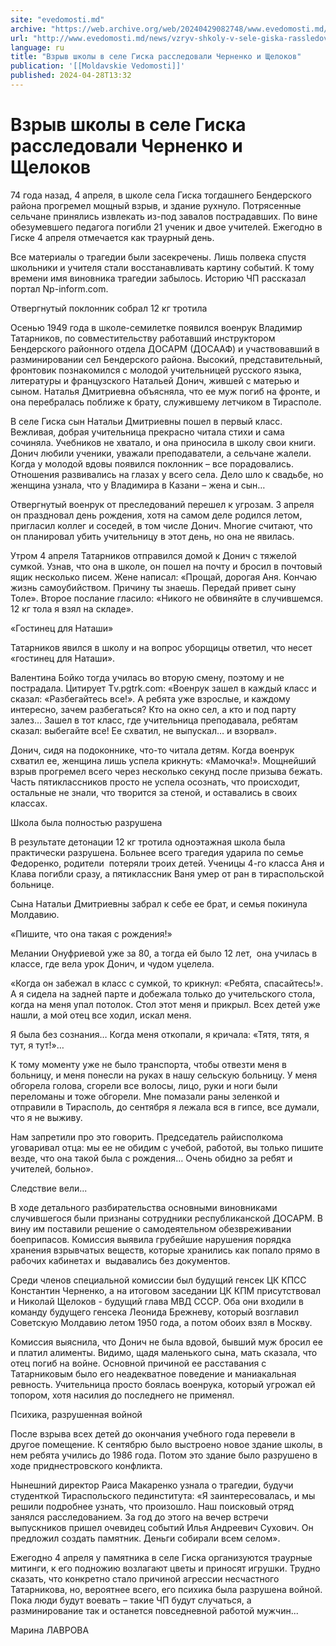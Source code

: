 ```yaml
---
site: "evedomosti.md"
archive: "https://web.archive.org/web/20240429082748/www.evedomosti.md/news/vzryv-shkoly-v-sele-giska-rassledovali-chernenko-i-shelokov"
url: "http://www.evedomosti.md/news/vzryv-shkoly-v-sele-giska-rassledovali-chernenko-i-shelokov"
language: ru
title: "Взрыв школы в селе Гиска расследовали Черненко и Щелоков"
publication: '[[Moldavskie Vedomosti]]'
published: 2024-04-28T13:32
---
```


# Взрыв школы в селе Гиска расследовали Черненко и Щелоков

74 года назад, 4 апреля, в школе села Гиска тогдашнего Бендерского района прогремел мощный взрыв, и здание рухнуло. Потрясенные сельчане принялись извлекать из-под завалов пострадавших. По вине обезумевшего педагога погибли 21 ученик и двое учителей. Ежегодно в Гиске 4 апреля отмечается как траурный день.

Все материалы о трагедии были засекречены. Лишь полвека спустя школьники и учителя стали восстанавливать картину событий. К тому времени имя виновника трагедии забылось. Историю ЧП рассказал портал Np-inform.com.

Отвергнутый поклонник собрал 12 кг тротила

Осенью 1949 года в школе-семилетке появился военрук Владимир Татарников, по совместительству работавший инструктором Бендерского районного отдела ДОСАРМ (ДОСААФ) и участвовавший в разминировании сел Бендерского района. Высокий, представительный, фронтовик познакомился с молодой учительницей русского языка, литературы и французского Натальей Донич, жившей с матерью и сыном. Наталья Дмитриевна объясняла, что ее муж погиб на фронте, и она перебралась поближе к брату, служившему летчиком в Тирасполе.

В селе Гиска сын Натальи Дмитриевны пошел в первый класс. Вежливая, добрая учительница прекрасно читала стихи и сама сочиняла. Учебников не хватало, и она приносила в школу свои книги. Донич любили ученики, уважали преподаватели, а сельчане жалели. Когда у молодой вдовы появился поклонник – все порадовались. Отношения развивались на глазах у всего села. Дело шло к свадьбе, но женщина узнала, что у Владимира в Казани – жена и сын…

Отвергнутый военрук от преследований перешел к угрозам. 3 апреля он праздновал день рождения, хотя на самом деле родился летом, пригласил коллег и соседей, в том числе Донич. Многие считают, что он планировал убить учительницу в этот день, но она не явилась.

Утром 4 апреля Татарников отправился домой к Донич с тяжелой сумкой. Узнав, что она в школе, он пошел на почту и бросил в почтовый ящик несколько писем. Жене написал: «Прощай, дорогая Аня. Кончаю жизнь самоубийством. Причину ты знаешь. Передай привет сыну Толе». Второе послание гласило: «Никого не обвиняйте в случившемся. 12 кг тола я взял на складе».

«Гостинец для Наташи»

Татарников явился в школу и на вопрос уборщицы ответил, что несет «гостинец для Наташи».

Валентина Бойко тогда училась во вторую смену, поэтому и не пострадала. Цитирует Тv.pgtrk.com: «Военрук зашел в каждый класс и сказал: «Разбегайтесь все!». А ребята уже взрослые, и каждому интересно, зачем разбегаться? Кто на окно сел, а кто и под парту залез… Зашел в тот класс, где учительница преподавала, ребятам сказал: выбегайте все! Ее схватил, не выпускал… и взорвал».

Донич, сидя на подоконнике, что-то читала детям. Когда военрук схватил ее, женщина лишь успела крикнуть: «Мамочка!». Мощнейший взрыв прогремел всего через несколько секунд после призыва бежать. Часть пятиклассников просто не успела осознать, что происходит, остальные не знали, что творится за стеной, и оставались в своих классах.

Школа была полностью разрушена

В результате детонации 12 кг тротила одноэтажная школа была практически разрушена. Больнее всего трагедия ударила по семье Федоренко, родители  потеряли троих детей. Ученицы 4-го класса Аня и Клава погибли сразу, а пятиклассник Ваня умер от ран в тираспольской больнице.

Сына Натальи Дмитриевны забрал к себе ее брат, и семья покинула Молдавию.

«Пишите, что она такая с рождения!»

Мелании Онуфриевой уже за 80, а тогда ей было 12 лет,  она училась в классе, где вела урок Донич, и чудом уцелела.

«Когда он забежал в класс с сумкой, то крикнул: «Ребята, спасайтесь!». А я сидела на задней парте и добежала только до учительского стола, когда на меня упал потолок. Стол этот меня и прикрыл. Всех детей уже нашли, а мой отец все ходил, искал меня.

Я была без сознания… Когда меня откопали, я кричала: «Тятя, тятя, я тут, я тут!»…

К тому моменту уже не было транспорта, чтобы отвезти меня в больницу, и меня понесли на руках в нашу сельскую больницу. У меня обгорела голова, сгорели все волосы, лицо, руки и ноги были переломаны и тоже обгорели. Мне помазали раны зеленкой и отправили в Тирасполь, до сентября я лежала вся в гипсе, все думали, что я не выживу.

Нам запретили про это говорить. Председатель райисполкома уговаривал отца: мы ее не обидим с учебой, работой, вы только пишите везде, что она такой была с рождения… Очень обидно за ребят и учителей, больно».

Следствие вели...

В ходе детального разбирательства основными виновниками случившегося были признаны сотрудники республиканской ДОСАРМ. В вину им поставили решение о самодеятельном обезвреживании боеприпасов. Комиссия выявила грубейшие нарушения порядка хранения взрывчатых веществ, которые хранились как попало прямо в рабочих кабинетах и  выдавались без документов.

Среди членов специальной комиссии был будущий генсек ЦК КПСС Константин Черненко, а на итоговом заседании ЦК КПМ присутствовал и Николай Щелоков - будущий глава МВД СССР. Оба они входили в команду будущего генсека Леонида Брежневу, который возглавил Советскую Молдавию летом 1950 года, а потом обоих взял в Москву.

Комиссия выяснила, что Донич не была вдовой, бывший муж бросил ее и платил алименты. Видимо, щадя маленького сына, мать сказала, что отец погиб на войне. Основной причиной ее расставания с Татарниковым было его неадекватное поведение и маниакальная ревность. Учительница просто боялась военрука, который угрожал ей топором, хотя насилия до последнего не применял.

Психика, разрушенная войной

После взрыва всех детей до окончания учебного года перевели в другое помещение. К сентябрю было выстроено новое здание школы, в нем ребята учились до 1986 года. Потом это здание было разрушено в ходе приднестровского конфликта.

Нынешний директор Раиса Макаренко узнала о трагедии, будучи студенткой Тираспольского пединститута: «Я заинтересовалась, и мы решили подробнее узнать, что произошло. Наш поисковый отряд занялся расследованием. За год до этого на вечер встречи выпускников пришел очевидец событий Илья Андреевич Сухович. Он предложил создать памятник. Деньги собирали всем селом».

Ежегодно 4 апреля у памятника в селе Гиска организуются траурные митинги, к его подножию возлагают цветы и приносят игрушки. Трудно сказать, что конкретно стало причиной агрессии несчастного Татарникова, но, вероятнее всего, его психика была разрушена войной. Пока люди будут воевать – такие ЧП будут случаться, а разминирование так и останется повседневной работой мужчин...

Марина ЛАВРОВА